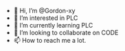 - 👋 Hi, I’m @Gordon-xy
- 👀 I’m interested in PLC
- 🌱 I’m currently learning PLC
- 💞️ I’m looking to collaborate on CODE
- 📫 How to reach me a lot.

<!---
Gordon-xy/Gordon-xy is a ✨ special ✨ repository because its `README.md` (this file) appears on your GitHub profile.
You can click the Preview link to take a look at your changes.
--->
